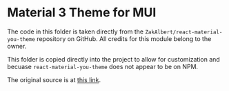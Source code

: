 # Material 3 Theme for MUI

The code in this folder is taken directly from the
`ZakAlbert/react-material-you-theme` repository on GitHub. All credits for this
module belong to the owner.

This folder is copied directly into the project to allow for customization and
becuase `react-material-you-theme` does not appear to be on NPM.

The original source is at [this link](https://github.com/ZakAlbert/react-material-you-theme/tree/main/src/theme).
